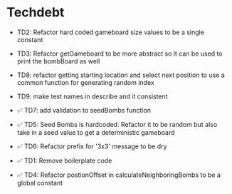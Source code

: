 # Techdebt

- TD2: Refactor hard coded gameboard size values to be a single constant
- TD3: Refactor getGameboard to be more abstract so it can be used to print the bombBoard as well
- TD8: refactor getting starting location and select next position to use a common function for generating random index
- TD9: make test names in describe and it consistent

- ✅ TD7: add validation to seedBombs function
- ✅ TD5: Seed Bombs is hardcoded. Refactor it to be random but also take in a seed value to get a deterministic gameboard
- ✅ TD6: Refactor prefix for '3x3' message to be dry
- ✅ TD1: Remove boilerplate code
- ✅ TD4: Refactor postionOffset in calculateNeighboringBombs to be a global constant
